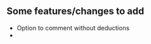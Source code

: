 Some features/changes to add
-----------------------------------------
- Option to comment without deductions
- 
